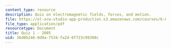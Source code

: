 ```yaml
---
content_type: resource
description: Quiz on electromagnetic fields, forces, and motion.
file: https://ol-ocw-studio-app-production.s3.amazonaws.com/courses/6-641-electromagnetic-fields-forces-and-motion-spring-2005/36d0b2460d9a7534fa2d6f723c99398c_q1sp05.pdf
file_type: application/pdf
resourcetype: Document
title: Quiz 1 - 2005
uid: 36d0b246-0d9a-7534-fa2d-6f723c99398c
---
```

